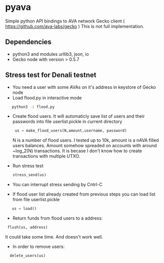 # pyava

Simple python API bindings to AVA network Gecko client ( https://github.com/ava-labs/gecko )
This is not full implementation. 

## Dependencies
 - python3 and modules urllib3, json, io
 - Gecko node with version > 0.5.7

## Stress test for Denali testnet
 - You need a user with some AVAs on it's address in keystore of Gecko node
 - Load flood.py in interactive mode
 ```sh
    python3 -i flood.py
 ```
 - Create flood users. It will automaticly save list of users and their passwords into file userlist.pickle in current directory
   ```python
    us = make_flood_users(N,amount,username, password)
   ```
   N is a number of flood users. I tested up to 10k,
   amount  is a nAVA filled users balances. Amount somehow spreaded on accounts with around ~log_2(N) transactions. It is becase
   I don't know how to create transactions with multiple UTXO.
 - Run stress test
   ```python
   stress_send(us)
   ```
   
 - You can interrupt stress sending by Cntrl-C
 
 - If flood user list already created from previous steps you can load list from file userlist.pickle
 ```python
    us = load()
   ```
 - Return funds from flood users to a address:
 ```python
  flush(us, address)
   ```
   It could take some time. And doesn't work well.

 - In order to remove users:
 ```python
   delete_users(us)
   ```
 
